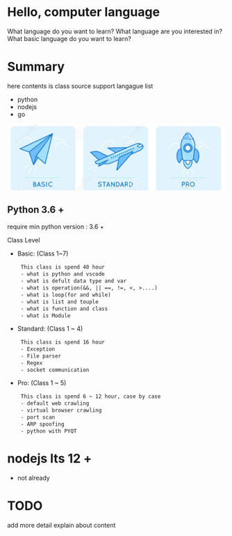 # Hello, computer language

What language do you want to learn?
What language are you interested in?
What basic language do you want to learn?


# Summary
here contents is class source
support langague list

 - python
 - nodejs
 - go


![CLASS-STEP-BY-STEP](/img/stepbystep.png)

## Python 3.6 +
require min python version : 3.6 +

Class Level
 - Basic: (Class 1~7)
        
        This class is spend 40 hour
        - what is python and vscode
        - what is defult data type and var
        - what is operation(&&, || ==, !=, <, >....)
        - what is loop(for and while)
        - what is list and touple
        - what is function and class
        - what is Module

 - Standard: (Class 1 ~ 4)

        This class is spend 16 hour
        - Exception
        - File parser
        - Regex
        - socket communication

 - Pro: (Class 1 ~ 5)

        This class is spend 6 ~ 12 hour, case by case
        - default web crawling
        - virtual browser crawling
        - port scan
        - ARP spoofing
        - python with PYQT
  

# nodejs lts 12 +

 - not already



# TODO

add more detail explain about content
